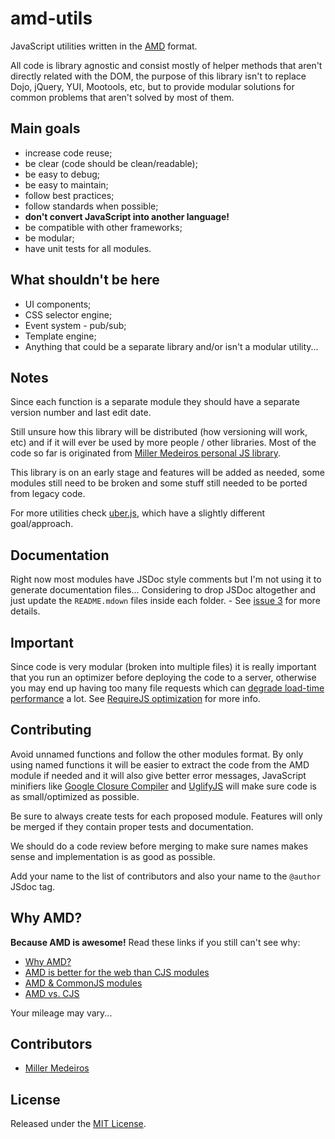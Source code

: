 # amd-utils #

JavaScript utilities written in the [AMD](https://github.com/amdjs/amdjs-api/wiki/AMD)
format.

All code is library agnostic and consist mostly of helper methods that aren't
directly related with the DOM, the purpose of this library isn't to replace
Dojo, jQuery, YUI, Mootools, etc, but to provide modular solutions for common
problems that aren't solved by most of them.



## Main goals ##

 - increase code reuse;
 - be clear (code should be clean/readable);
 - be easy to debug;
 - be easy to maintain;
 - follow best practices;
 - follow standards when possible;
 - **don't convert JavaScript into another language!**
 - be compatible with other frameworks;
 - be modular;
 - have unit tests for all modules.



## What shouldn't be here ##

 - UI components;
 - CSS selector engine;
 - Event system - pub/sub;
 - Template engine;
 - Anything that could be a separate library and/or isn't a modular utility...



## Notes ##

Since each function is a separate module they should have a separate version
number and last edit date.

Still unsure how this library will be distributed (how versioning will work,
etc) and if it will ever be used by more people / other libraries. Most of the
code so far is originated from [Miller Medeiros personal JS
library](https://github.com/millermedeiros/MM_js_lib/).

This library is on an early stage and features will be added as needed, some
modules still need to be broken and some stuff still needed to be ported from
legacy code.

For more utilities check [uber.js](https://github.com/phiggins42/uber.js),
which have a slightly different goal/approach.



## Documentation ##

Right now most modules have JSDoc style comments but I'm not using it to
generate documentation files... Considering to drop JSDoc altogether and just
update the `README.mdown` files inside each folder. - See [issue
3](https://github.com/millermedeiros/amd-utils/issues/3) for more details.



## Important ##

Since code is very modular (broken into multiple files) it is really important
that you run an optimizer before deploying the code to a server, otherwise you
may end up having too many file requests which can [degrade load-time
performance](http://developer.yahoo.com/performance/rules.html#num_http) a lot.
See [RequireJS optimization](http://requirejs.org/docs/optimization.html) for
more info.



## Contributing ##

Avoid unnamed functions and follow the other modules format. By only using
named functions it will be easier to extract the code from the AMD module if
needed and it will also give better error messages, JavaScript minifiers like
[Google Closure Compiler](http://code.google.com/closure/compiler/) and
[UglifyJS](https://github.com/mishoo/UglifyJS) will make sure code is as
small/optimized as possible.

Be sure to always create tests for each proposed module. Features will only be
merged if they contain proper tests and documentation.

We should do a code review before merging to make sure names makes sense and
implementation is as good as possible.

Add your name to the list of contributors and also your name to the `@author`
JSdoc tag.



## Why AMD? ##

**Because AMD is awesome!** Read these links if you still can't see why:

 - [Why AMD?](http://requirejs.org/docs/whyamd.html)
 - [AMD is better for the web than CJS modules](blog.millermedeiros.com/2011/09/amd-is-better-for-the-web-than-commonjs-modules/)
 - [AMD & CommonJS modules](http://briancavalier.com/presentations/pgh-js-amd-10-2011/)
 - [AMD vs. CJS](http://unscriptable.com/index.php/2011/09/30/amd-versus-cjs-whats-the-best-format/)

Your mileage may vary...



## Contributors ##

 - [Miller Medeiros](http://blog.millermedeiros.com/)



## License ##

Released under the [MIT License](http://www.opensource.org/licenses/mit-license.php).
